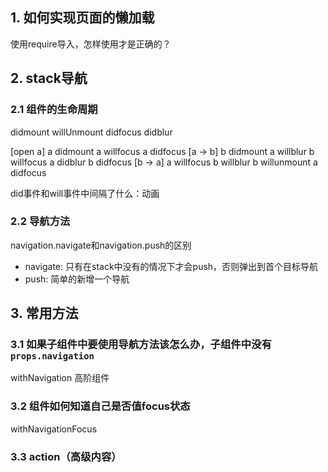 ## 1. 如何实现页面的懒加载
使用require导入，怎样使用才是正确的？

## 2. stack导航
### 2.1 组件的生命周期
didmount
willUnmount
didfocus
didblur

[open a]
a didmount
a willfocus
a didfocus
[a -> b]
b didmount
a willblur
b willfocus
a didblur
b didfocus
[b -> a]
a willfocus
b willblur
b willunmount
a didfocus


did事件和will事件中间隔了什么：动画

### 2.2 导航方法
navigation.navigate和navigation.push的区别

- navigate: 只有在stack中没有的情况下才会push，否则弹出到首个目标导航
- push: 简单的新增一个导航

## 3. 常用方法

### 3.1 如果子组件中要使用导航方法该怎么办，子组件中没有`props.navigation`
withNavigation 高阶组件

### 3.2 组件如何知道自己是否值focus状态
withNavigationFocus

### 3.3 action（高级内容）
